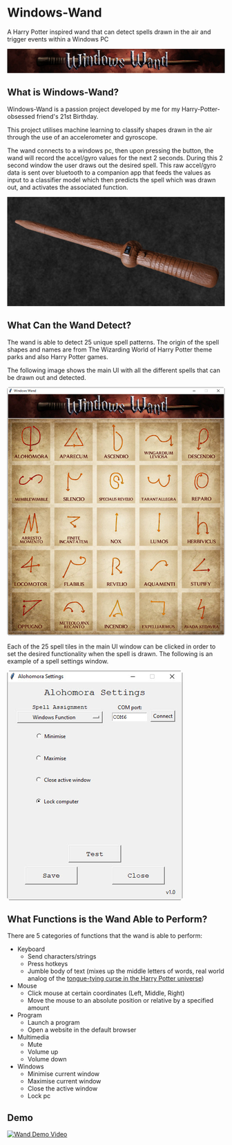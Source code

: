 # Windows-Wand
A Harry Potter inspired wand that can detect spells drawn in the air and trigger events within a Windows PC

<p align="center">
  <img src="https://github.com/Lexi-Hunter/Windows-Wand/blob/main/Images/Banner.jpg?raw=true" alt="Sublime's custom image"/>
</p>

## What is Windows-Wand?
Windows-Wand is a passion project developed by me for my Harry-Potter-obsessed friend's 21st Birthday.

This project utilises machine learning to classify shapes drawn in the air through the use of an accelerometer and gyroscope.

The wand connects to a windows pc, then upon pressing the button, the wand will record the accel/gyro values for the next 2 seconds. During this 2 second window the user draws out the desired spell. This raw accel/gyro data is sent over bluetooth to a companion app that feeds the values as input to a classifier model which then predicts the spell which was drawn out, and activates the associated function.

![Wand](Images/Picture_of_Wand.png)

## What Can the Wand Detect?
The wand is able to detect 25 unique spell patterns. The origin of the spell shapes and names are from The Wizarding World of Harry Potter theme parks and also Harry Potter games.

The following image shows the main UI with all the different spells that can be drawn out and detected.

![Wand](Images/UI_Main.jpg)

Each of the 25 spell tiles in the main UI window can be clicked in order to set the desired functionality when the spell is drawn. The following is an example of a spell settings window.

![Wand](Images/Spell_Settings.jpg)

## What Functions is the Wand Able to Perform?
There are 5 categories of functions that the wand is able to perform:
* Keyboard
  * Send characters/strings
  * Press hotkeys
  * Jumble body of text (mixes up the middle letters of words, real world analog of the [tongue-tying curse in the Harry Potter universe](https://harrypotter.fandom.com/wiki/Tongue-Tying_Curse))
* Mouse
  * Click mouse at certain coordinates (Left, Middle, Right)
  * Move the mouse to an absolute position or relative by a specified amount
* Program
  * Launch a program
  * Open a website in the default browser
* Multimedia
  * Mute
  * Volume up
  * Volume down
* Windows
  * Minimise current window
  * Maximise current window
  * Close the active window
  * Lock pc

## Demo
[![Wand Demo Video](https://img.youtube.com/vi/Zhz-s_bLLy0/0.jpg)](https://www.youtube.com/watch?v=Zhz-s_bLLy0)
